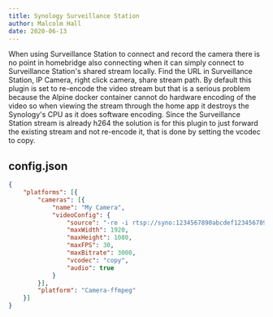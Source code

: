 ```yaml
---
title: Synology Surveillance Station
author: Malcolm Hall
date: 2020-06-13
---
```

When using Surveillance Station to connect and record the camera there is no point in homebridge also connecting when it can simply connect to Surveillance Station's shared stream locally. Find the URL in Surveillance Station, IP Camera, right click camera, share stream path. By default this plugin is set to re-encode the video stream but that is a serious problem because the Alpine docker container cannot do hardware encoding of the video so when viewing the stream through the home app it destroys the Synology's CPU as it does software encoding. Since the Surveillance Station stream is already h264 the solution is for this plugin to just forward the existing stream and not re-encode it, that is done by setting the vcodec to copy.

## config.json

```json
{
	"platforms": [{
		"cameras": [{
			"name": "My Camera",
			"videoConfig": {
				"source": "-re -i rtsp://syno:1234567890abcdef1234567890abcdef@localhost:554/Sms=1.unicast",
				"maxWidth": 1920,
				"maxHeight": 1080,
				"maxFPS": 30,
				"maxBitrate": 3000,
				"vcodec": "copy",
				"audio": true
			}
		}],
		"platform": "Camera-ffmpeg"
	}]
}
```
